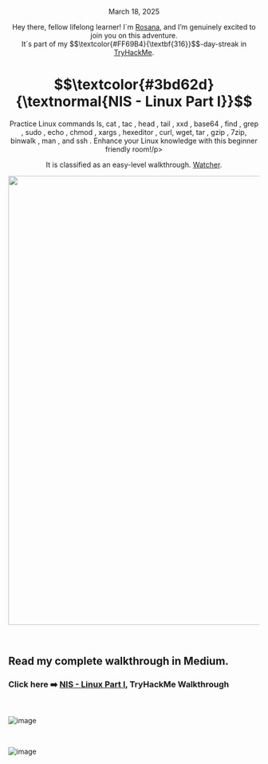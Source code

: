 
<p align="center">March 18, 2025</p>
<p align="center">Hey there, fellow lifelong learner! I´m <a href="https://www.linkedin.com/in/rosanafssantos/">Rosana</a>, and I’m genuinely excited to join you on this adventure.<br>
It´s part of my $$\textcolor{#FF69B4}{\textbf{316}}$$-day-streak in  <a href="https://tryhackme.com">TryHackMe</a>.</p>

<h1 align="center">
  $$\textcolor{#3bd62d}{\textnormal{NIS - Linux Part I}}$$
</h1>
<p align="center">Practice Linux commands ls, cat , tac , head , tail , xxd , base64 , find , grep , sudo , echo , chmod , xargs , hexeditor , curl, wget, tar , gzip , 7zip, binwalk , man , and ssh . Enhance your Linux knowledge with this beginner friendly room!/p>
<p align="center">It is classified as an easy-level walkthrough. <a href="https://tryhackme.com/room/nislinuxone">Watcher</a>.</p>
                                                              
<p align="center">
  <img width="900px" src="https://github.com/user-attachments/assets/a71bdffe-bc71-4df0-8a60-43923b89bbfa">
</p>

<br>

<h2>Read my complete walkthrough in Medium.</h2>

<h3 align="left"> Click here ➡️  <a href="https://medium.com/@RosanaFS/linux-essentials-nis-linux-part-i-tryhackme-walkthrough-b9a90d06756f">NIS - Linux Part I</a>, TryHackMe Walkthrough</h3>


<br>




![image](https://github.com/user-attachments/assets/02bbcc03-3844-4fed-90d3-ae03ebcc73d2)

<br>

![image](https://github.com/user-attachments/assets/8a4a2a18-7e05-41a4-af29-c947882d3652)

<br>



